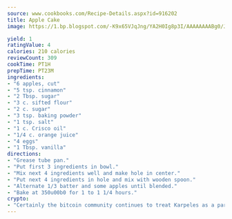 ```yaml
---
source: www.cookbooks.com/Recipe-Details.aspx?id=916202
title: Apple Cake
image: https://1.bp.blogspot.com/-K9x65VJqJng/YA2H0Ig8p3I/AAAAAAAABg0/JRKr7ZzesxofwlGw6YudXad_aQn9BD52QCLcBGAsYHQ/s299/2.png

yield: 1
ratingValue: 4
calories: 210 calories
reviewCount: 309
cookTime: PT1H
prepTime: PT23M
ingredients:
- "6 apples, cut"
- "5 tsp. cinnamon"
- "2 Tbsp. sugar"
- "3 c. sifted flour"
- "2 c. sugar"
- "3 tsp. baking powder"
- "1 tsp. salt"
- "1 c. Crisco oil"
- "1/4 c. orange juice"
- "4 eggs"
- "1 Tbsp. vanilla"
directions:
- "Grease tube pan."
- "Put first 3 ingredients in bowl."
- "Mix next 4 ingredients well and make hole in center."
- "Put next 4 ingredients in hole and mix with wooden spoon."
- "Alternate 1/3 batter and some apples until blended."
- "Bake at 350u00b0 for 1 to 1 1/4 hours."
crypto:
- "Certainly the bitcoin community continues to treat Karpeles as a pariah."
---
```

